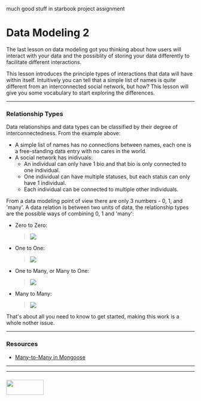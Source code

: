 much good stuff in starbook project assignment

# Data Modeling 2
The last lesson on data modeling got you thinking about how users will interact with your data and the possiblity of storing your data differently to facilitate different interactions.

This lesson introduces the principle types of interactions that data will have within itself.  Intuitively you can tell that a simple list of names is quite different from an interconnected social network, but how?  This lesson will give you some vocabulary to start exploring the differences.  
___
### Relationship Types
Data relationships and data types can be classified by their degree of interconnectedness.  From the example above: 
* A simple list of names has no connections between names, each one is a free-standing data entry with no cares in the world.
* A social network has inidivuals:  
    * An individual can only have 1 bio and that bio is only connected to one individual.  
    * One individual can have multiple statuses, but each status can only have 1 individual.  
    * Each individual can be connected to multiple other individuals. 
     
From a data modeling point of view there are only 3 numbers - 0, 1, and 'many'.  A data relation is between two units of data, the relationship types are the possible ways of combining 0, 1 and 'many':
* Zero to Zero:  
  > ![](./data-relations-png/0-0.png)
* One to One:  
  > ![](./data-relations-png/1-1.png)
* One to Many,  or Many to One:  
  > ![](./data-relations-png/m-1.png)
* Many to Many:  
  > ![](./data-relations-png/m-m.png)

That's about all you need to know to get started, making this work is a whole nother issue.
___

### Resources

* [Many-to-Many in Mongoose](https://github.com/elewa-academy/General-Resources/blob/master/backend-libraries/mongoose.md)

___
___
### <a href="http://elewa.education/blog" target="_blank"><img src="https://user-images.githubusercontent.com/18554853/34921062-506450ae-f97d-11e7-875f-6feeb26ad72d.png" width="100" height="40"/></a>
